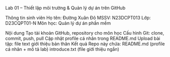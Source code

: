 Lab 01 – Thiết lập môi trường & Quản lý dự án trên GitHub

 Thông tin sinh viên
 Họ tên: Đường Xuân Đô
 MSSV: N23DCPT013
 Lớp: D23CQPT01-N
 Môn học: Quản lý dự án phần mềm

 Nội dung
 Tạo tài khoản GitHub, repository cho môn học
 Cấu hình Git: clone, commit, push, pull
 Cập nhật profile cá nhân trong README.md
 Upload bài tập: file text giới thiệu bản thân
Kết quả
Repo này chứa:
 README.md (profile cá nhân + mô tả lab)
 introduce.txt (file giới thiệu ngắn)
